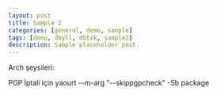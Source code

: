 ```yaml
---
layout: post
title: Sample 2
categories: [general, demo, sample]
tags: [demo, dbyll, dbtek, sample2]
description: Sample placeholder post.
---
```


Arch şeysileri:

PGP İptali için
yaourt --m-arg "--skippgpcheck" -Sb package
